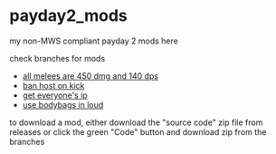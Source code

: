 # payday2_mods

my non-MWS compliant payday 2 mods here

check branches for mods

- [all melees are 450 dmg and 140 dps](https://github.com/calculatortamer/payday2_mods/tree/equal_melee)
- [ban host on kick](https://github.com/calculatortamer/payday2_mods/tree/ban_host_on_kick)
- [get everyone's ip](https://github.com/calculatortamer/payday2_mods/tree/get_everyones_ip)
- [use bodybags in loud](https://github.com/calculatortamer/payday2_mods/tree/bodybag_loud)

to download a mod, either download the "source code" zip file from releases
or click the green "Code" button and download zip from the branches
